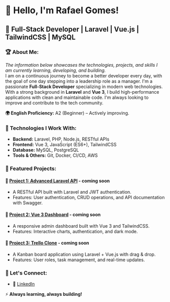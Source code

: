 # 👋 Hello, I'm Rafael Gomes!

## 🚀 Full-Stack Developer | Laravel | Vue.js | TailwindCSS | MySQL

### 🏆 About Me:
_The information below showcases the technologies, projects, and skills I am currently learning, developing, and building._  
I am on a continuous journey to become a better developer every day, with the goal of one day stepping into a leadership role as a manager.
I'm a passionate **Full-Stack Developer** specializing in modern web technologies. With a strong background in **Laravel** and **Vue 3**,
I build high-performance applications with clean and maintainable code. I'm always looking to improve and contribute to the tech community.

**🌍 English Proficiency:** A2 (Beginner) – Actively improving.  

### 🔧 Technologies I Work With:
- **Backend:** Laravel, PHP, Node.js, RESTful APIs
- **Frontend:** Vue 3, JavaScript (ES6+), TailwindCSS
- **Database:** MySQL, PostgreSQL
- **Tools & Others:** Git, Docker, CI/CD, AWS

### 📂 Featured Projects:
#### 🔹 [Project 1: Advanced Laravel API](https://github.com/rafagomesss/project1) - coming soon
- A RESTful API built with Laravel and JWT authentication.
- Features: User authentication, CRUD operations, and API documentation with Swagger.

#### 🔹 [Project 2: Vue 3 Dashboard](https://github.com/rafagomesss/project2) - coming soon
- A responsive admin dashboard built with Vue 3 and TailwindCSS.
- Features: Interactive charts, authentication, and dark mode.

#### 🔹 [Project 3: Trello Clone](https://github.com/rafagomesss/project3) - coming soon
- A Kanban board application using Laravel + Vue.js with drag & drop.
- Features: User roles, task management, and real-time updates.

### 📩 Let's Connect:
- 🔗 [LinkedIn](https://www.linkedin.com/in/ogomesrafael)

⚡ **Always learning, always building!**
